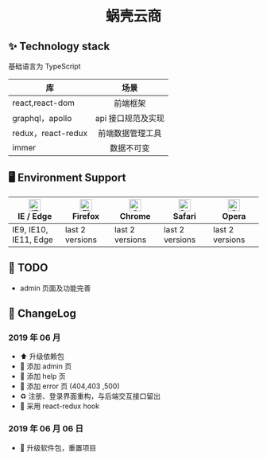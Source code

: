 # <p align="center">蜗壳云商</p>

## ✨ Technology stack

基础语言为 TypeScript

| 库                 |        场景        |
| ------------------ | :----------------: |
| react,react-dom    |      前端框架      |
| graphql，apollo    | api 接口规范及实现 |
| redux，react-redux |  前端数据管理工具  |
| immer              |     数据不可变     |

## 🖥 Environment Support

| [<img src="https://raw.githubusercontent.com/alrra/browser-logos/master/src/edge/edge_48x48.png" alt="IE / Edge" width="24px" height="24px" />](http://godban.github.io/browsers-support-badges/)</br>IE / Edge | [<img src="https://raw.githubusercontent.com/alrra/browser-logos/master/src/firefox/firefox_48x48.png" alt="Firefox" width="24px" height="24px" />](http://godban.github.io/browsers-support-badges/)</br>Firefox | [<img src="https://raw.githubusercontent.com/alrra/browser-logos/master/src/chrome/chrome_48x48.png" alt="Chrome" width="24px" height="24px" />](http://godban.github.io/browsers-support-badges/)</br>Chrome | [<img src="https://raw.githubusercontent.com/alrra/browser-logos/master/src/safari/safari_48x48.png" alt="Safari" width="24px" height="24px" />](http://godban.github.io/browsers-support-badges/)</br>Safari | [<img src="https://raw.githubusercontent.com/alrra/browser-logos/master/src/opera/opera_48x48.png" alt="Opera" width="24px" height="24px" />](http://godban.github.io/browsers-support-badges/)</br>Opera |
| --------------------------------------------------------------------------------------------------------------------------------------------------------------------------------------------------------------- | ----------------------------------------------------------------------------------------------------------------------------------------------------------------------------------------------------------------- | ------------------------------------------------------------------------------------------------------------------------------------------------------------------------------------------------------------- | ------------------------------------------------------------------------------------------------------------------------------------------------------------------------------------------------------------- | --------------------------------------------------------------------------------------------------------------------------------------------------------------------------------------------------------- |
| IE9, IE10, IE11, Edge                                                                                                                                                                                           | last 2 versions                                                                                                                                                                                                   | last 2 versions                                                                                                                                                                                               | last 2 versions                                                                                                                                                                                               | last 2 versions                                                                                                                                                                                           |  |

## 🚧 TODO

- admin 页面及功能完善

## 📡 ChangeLog

### 2019 年 06 月

- ⬆️ 升级依赖包
- 🌟 添加 admin 页
- 🌟 添加 help 页
- 🌟 添加 error 页 (404,403 ,500)
- ♻️ 注册、登录界面重构，与后端交互接口留出
- 🌟 采用 react-redux hook

### 2019 年 06 月 06 日

- 🌟 升级软件包，重置项目
